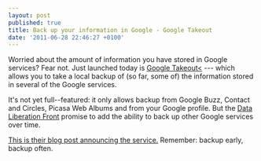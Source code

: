 ```yaml
---
layout: post
published: true
title: Back up your information in Google - Google Takeout
date: '2011-06-28 22:46:27 +0100'
---
```

Worried about the amount of information you have stored in Google services? Fear not. Just launched today is [Google Takeout<](https://www.google.com/takeout/?pli=1) --- which allows you to take a local backup of (so far, some of) the information stored in several of the Google services.

It's not yet full--featured: it only allows backup from Google Buzz, Contact and Circles, Picasa Web Albums and from your Google profile. But the [Data Liberation Front](http://www.dataliberation.org/) promise to add the ability to back up other Google services over time.

[This is their blog post announcing the service.](http://dataliberation.blogspot.com/2011/06/data-liberation-front-delivers-google.html) Remember: backup early, backup often.
